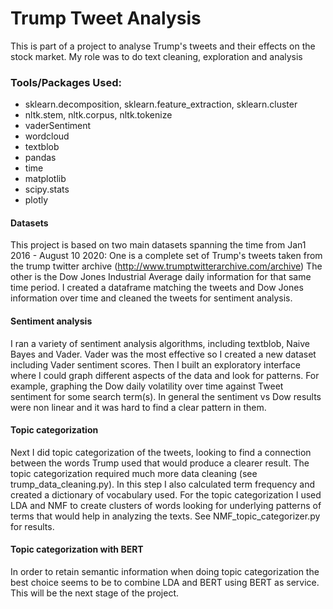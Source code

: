 # Trump Tweet Analysis
This is part of a project to analyse Trump's tweets and their effects on the stock market. My role was to do text cleaning, exploration and analysis

### Tools/Packages Used:
* sklearn.decomposition, sklearn.feature_extraction, sklearn.cluster
* nltk.stem, nltk.corpus, nltk.tokenize
* vaderSentiment
* wordcloud
* textblob
* pandas
* time
* matplotlib
* scipy.stats
* plotly

#### Datasets
This project is based on two main datasets spanning the time from Jan1 2016 - August 10 2020: One is a complete set of Trump's tweets taken from the trump twitter archive (http://www.trumptwitterarchive.com/archive) The other is the  Dow Jones Industrial Average daily information for that same time period.
I created a dataframe matching the tweets and Dow Jones information over time and cleaned the tweets for sentiment analysis.
#### Sentiment analysis
I ran a variety of sentiment analysis algorithms, including textblob, Naive Bayes and Vader. Vader was the most effective so I created a new dataset including Vader sentiment scores. Then I built an exploratory interface where I could graph different aspects of the data and look for patterns. For example, graphing the Dow daily volatility over time against Tweet sentiment for some search term(s). In general the sentiment vs Dow results were non linear and it was hard to find a clear pattern in them.
#### Topic categorization
Next I did topic categorization of the tweets, looking to find a connection between the words Trump used that would produce a clearer result. The topic categorization required much more data cleaning (see trump_data_cleaning.py). In this step I also calculated term frequency and created a dictionary of vocabulary used. For the topic categorization I used LDA and NMF to create clusters of words looking for underlying patterns of terms that would help in analyzing the texts. See NMF_topic_categorizer.py for results.
#### Topic categorization with BERT
In order to retain semantic information when doing topic categorization the best choice seems to be to combine LDA and BERT using BERT as service. This will be the next stage of the project.
